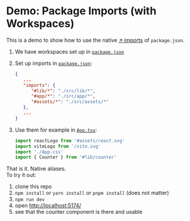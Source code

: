 # Demo: Package Imports (with Workspaces)

This is a demo to show how to use the native [↗ imports](https://nodejs.org/api/packages.html#subpath-imports) of `package.json`.

1. We have workspaces set up in [`package.json`](./package.json)

1. Set up imports in [`package.json`](./package.json):
   ```json
   {
      ...
      "imports": {
         "#lib/*": "./src/lib/*",
         "#app/*": "./src/app/*",
         "#assets/*": "./src/assets/*"
      },
      ...
   }
   ```

2. Use them for example in [`App.tsx`](./src/app/App.tsx):
   ```ts
   import reactLogo from '#assets/react.svg'
   import viteLogo from '/vite.svg'
   import './App.css'
   import { Counter } from '#lib/counter'
   ```


That is it. Native aliases.  
To try it out:
1. clone this repo
2. `npm install` or `yarn install` or `pnpm install` (does not matter)
3. `npm run dev`
4. open <http://localhost:5174/> 
5. see that the counter component is there and usable